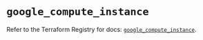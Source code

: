 # `google_compute_instance`

Refer to the Terraform Registry for docs: [`google_compute_instance`](https://registry.terraform.io/providers/hashicorp/google/6.49.1/docs/resources/compute_instance).
